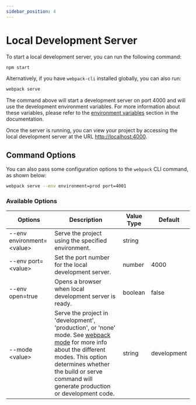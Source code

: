 ```yaml
---
sidebar_position: 4
---
```


# Local Development Server

To start a local development server, you can run the following command:

```bash
npm start
```

Alternatively, if you have `webpack-cli` installed globally, you can also run:

```bash
webpack serve
```

The command above will start a development server on port 4000 and will use the development environment variables. For more information about these variables, please refer to the [environment variables](../useful-topics/environment-variables) section in the documentation.

Once the server is running, you can view your project by accessing the local development server at the URL [http://localhost:4000](http://localhost:4000).

## Command Options

You can also pass some configuration options to the `webpack` CLI command, as shown below:

```bash
webpack serve --env environment=prod port=4001
```

### Available Options

| Options | Description | Value Type | Default |
| --- | --- | --- | --- |
| --env environment=<value\> | Serve the project using the specified environment. | string | |
| --env port=<value\> | Set the port number for the local development server. | number | 4000 |
| --env open=true | Opens a browser when local development server is ready. | boolean | false |
| --mode <value\> | Serve the project in 'development', 'production', or 'none' mode. See [webpack mode](https://webpack.js.org/configuration/mode/) for more info about the different modes. This option determines whether the build or serve command will generate production or development code. | string | development |
